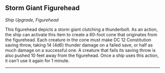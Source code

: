 ﻿## Storm Giant Figurehead

*Ship Upgrade, Figurehead*

This figurehead depicts a storm giant clutching a thunderbolt. As an action, the ship can activate this item to create a 60-foot cone that originates from the figurehead. Each creature in the cone must make DC 12 Constitution saving throw, taking 14 (4d6) thunder damage on a failed save, or half as much damage on a successful one. A creature that fails its saving throw is also pushed 10 feet away from the figurehead. Once a ship uses this action, it can't use it again for 1 minute.

---

